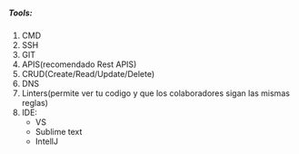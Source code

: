 ##### Tools:
1. CMD
2. SSH
3. GIT
4. APIS(recomendado Rest APIS)
5. CRUD(Create/Read/Update/Delete)
6. DNS
7. Linters(permite ver tu codigo y que los colaboradores sigan las mismas reglas)
8. IDE:
    - VS
    - Sublime text
    - IntellJ
